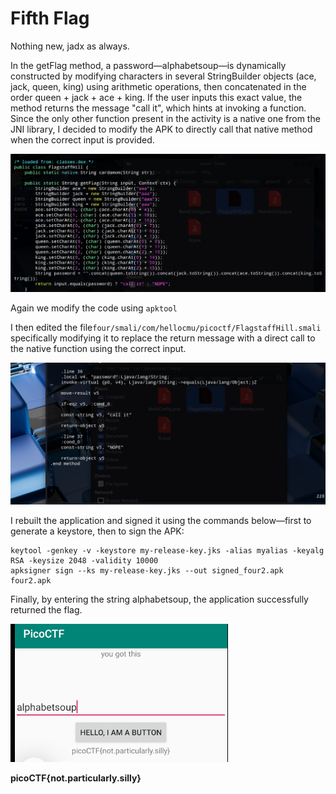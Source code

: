 # Fifth Flag

Nothing new, jadx as always.

In the getFlag method, a password—alphabetsoup—is dynamically constructed by modifying characters in several StringBuilder objects (ace, jack, queen, king) using arithmetic operations, then concatenated in the order queen + jack + ace + king. If the user inputs this exact value, the method returns the message "call it", which hints at invoking a function. Since the only other function present in the activity is a native one from the JNI library, I decided to modify the APK to directly call that native method when the correct input is provided.

![Alt text](CH5_image.png)

Again we modify the code using `apktool`

I then edited the file`four/smali/com/hellocmu/picoctf/FlagstaffHill.smali` specifically modifying it to replace the return message with a direct call to the native function using the correct input.

![Alt text](CH5_image1.png)

I rebuilt the application and signed it using the commands below—first to generate a keystore, then to sign the APK:
```
keytool -genkey -v -keystore my-release-key.jks -alias myalias -keyalg RSA -keysize 2048 -validity 10000
apksigner sign --ks my-release-key.jks --out signed_four2.apk four2.apk
```

Finally, by entering the string alphabetsoup, the application successfully returned the flag.

![Alt text](CH5_image2.png)

**picoCTF{not.particularly.silly}**
